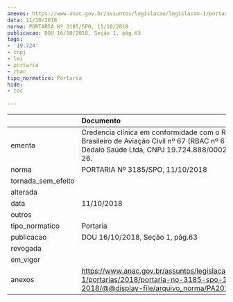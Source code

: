 ```yaml
---
anexos: https://www.anac.gov.br/assuntos/legislacao/legislacao-1/portarias/2018/portaria-no-3185-spo-11-10-2018/@@display-file/arquivo_norma/PA2018-3185.pdf
data: 11/10/2018
norma: PORTARIA Nº 3185/SPO, 11/10/2018
publicacao: DOU 16/10/2018, Seção 1, pág.63
tags:
- '19.724'
- cnpj
- lei
- portaria
- rbac
tipo_normatico: Portaria
hide: 
- toc 
 
---
```


|                    | Documento                                                                                                                                                        |
|:-------------------|:-----------------------------------------------------------------------------------------------------------------------------------------------------------------|
| ementa             | Credencia clínica em conformidade com o Regulamento Brasileiro de Aviação Civil nº 67 (RBAC nº 67) - Clínica Dedalo Saúde Ltda, CNPJ 19.724.888/0002-14, CLC 26. |
| norma              | PORTARIA Nº 3185/SPO, 11/10/2018                                                                                                                                 |
| tornada_sem_efeito |                                                                                                                                                                  |
| alterada           |                                                                                                                                                                  |
| data               | 11/10/2018                                                                                                                                                       |
| outros             |                                                                                                                                                                  |
| tipo_normatico     | Portaria                                                                                                                                                         |
| publicacao         | DOU 16/10/2018, Seção 1, pág.63                                                                                                                                  |
| revogada           |                                                                                                                                                                  |
| em_vigor           |                                                                                                                                                                  |
| anexos             | https://www.anac.gov.br/assuntos/legislacao/legislacao-1/portarias/2018/portaria-no-3185-spo-11-10-2018/@@display-file/arquivo_norma/PA2018-3185.pdf             |